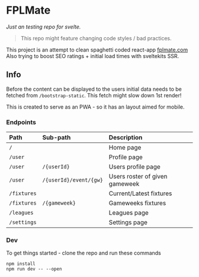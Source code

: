 # FPLMate
*Just an testing repo for svelte.*  
> This repo might feature changing code styles / bad practices.  

This project is an attempt to clean spaghetti coded react-app [fplmate.com](https://fplmate.com/)  
Also trying to boost SEO ratings + initial load times with sveltekits SSR.


## Info

Before the content can be displayed to the users initial data needs to be  
fetched from `/bootstrap-static`. This fetch might slow down 1st render!

This is created to serve as an PWA - so it has an layout aimed for mobile.

### Endpoints

| Path | Sub-path     | Description                |
| :-------- | :------- | :------------------------- |
| `/` |  | Home page |
| `/user` |  | Profile page |
| `/user` | `/{userId}` | Users profile page |
| `/user` | `/{userId}/event/{gw}` | Users roster of given gameweek |
| `/fixtures` |  | Current/Latest fixtures |
| `/fixtures` | `/{gameweek}` | Gameweeks fixtures |
| `/leagues` |  | Leagues page |
| `/settings` |  | Settings page |


### Dev
To get things started - clone the repo and run these commands
```
npm install
npm run dev -- --open
```